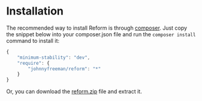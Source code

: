 # Installation

The recommended way to install Reform is through [composer](http://getcomposer.org/). Just copy the snippet below into your composer.json file and run the `composer install` command to install it:

```javascript
{
    "minimum-stability": "dev",
    "require": {
        "johnnyfreeman/reform": "*"
    }
}
```

Or, you can download the [reform.zip](https://github.com/johnnyfreeman/reform/zipball/master) file and extract it.
